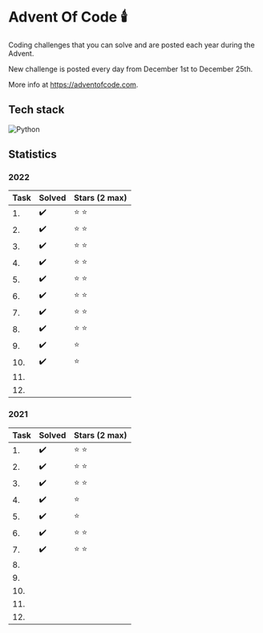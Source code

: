 # Advent Of Code 🕯️
Coding challenges that you can solve and are posted each year during the Advent. 

New challenge is posted every day from December 1st to December 25th. 

More info at https://adventofcode.com.
## Tech stack
![Python](https://img.shields.io/badge/python-3670A0?style=for-the-badge&logo=python&logoColor=ffdd54)
## Statistics
### 2022
| Task | Solved               | Stars (2 max) |
|------|----------------------|---------------|
| 1.    | :heavy_check_mark: | :star: :star: |
| 2.    | :heavy_check_mark: | :star: :star: |
| 3.    | :heavy_check_mark: | :star: :star: |
| 4.    | :heavy_check_mark: | :star: :star: |
| 5.    | :heavy_check_mark: | :star: :star: |
| 6.    | :heavy_check_mark: | :star: :star: |
| 7.    | :heavy_check_mark: | :star: :star: |
| 8.    | :heavy_check_mark: | :star: :star: |
| 9.    | :heavy_check_mark: | :star:        |
| 10.   | :heavy_check_mark: | :star:        |
| 11.   |                    |               |
| 12.   |                    |               |

### 2021
| Task | Solved               | Stars (2 max) |
|------|----------------------|---------------|
| 1.    | :heavy_check_mark: | :star: :star: |
| 2.    | :heavy_check_mark: | :star: :star: |
| 3.    | :heavy_check_mark: | :star: :star: |
| 4.    | :heavy_check_mark: | :star:        |
| 5.    | :heavy_check_mark: | :star:        |
| 6.    | :heavy_check_mark: | :star: :star: |
| 7.    | :heavy_check_mark: | :star: :star: |
| 8.    |                    |               |
| 9.    |                    |               |
| 10.   |                    |               |
| 11.   |                    |               |
| 12.   |                    |               |

